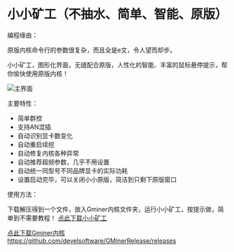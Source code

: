 # 小小矿工（不抽水、简单、智能、原版）

编程缘由：

原版内核命令行的参数很复杂，而且全是e文，令人望而却步。

小小矿工，图形化界面，无缝配合原版，人性化的智能、丰富的鼠标悬停提示，帮你愉快使用原版内核！


![主界面](https://github.com/MagicXC/GminerUITool/blob/main/20210812150753.png)

主要特性：
* 简单群控
* 支持AN混插
* 自动识别显卡数变化
* 自动重启续挖
* 自动修复内核各种异常
* 自动推荐超频参数，几乎不用设置
* 自动统一同型号不同品牌显卡的实际功耗
* 设置启动完毕，可以关闭小小原版，简洁到只剩下原版窗口

使用方法：

下载解压得到一个文件，放入Gminer内核文件夹，运行小小矿工，按提示做，简单到不需要教程！ [点此下载小小矿工](https://github.com/MagicXC/GminerUITool/releases)

[点此下载Gminer内核https://github.com/develsoftware/GMinerRelease/releases](https://github.com/develsoftware/GMinerRelease/releases)
